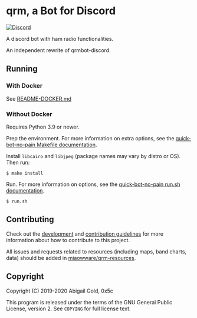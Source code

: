 # qrm, a Bot for Discord

[![Discord](https://discordapp.com/api/guilds/656888365886734340/widget.png?style=shield)](https://discord.gg/SwyjdDN)

A discord bot with ham radio functionalities.

An independent rewrite of qrmbot-discord.

## Running

### With Docker

See [README-DOCKER.md](./README-DOCKER.md)

### Without Docker

Requires Python 3.9 or newer.

Prep the environment. For more information on extra options, see the [quick-bot-no-pain Makefile documentation](https://github.com/0x5c/quick-bot-no-pain/blob/master/docs/makefile.md).

Install `libcairo` and `libjpeg` (package names may vary by distro or OS). Then run:

```
$ make install
```

Run. For more information on options, see the [quick-bot-no-pain run.sh documentation](https://github.com/0x5c/quick-bot-no-pain/blob/master/docs/run.sh.md).

```
$ run.sh
```

## Contributing

Check out the [development](/DEVELOPING.md) and [contribution guidelines](https://github.com/miaowware/.github/blob/master/CONTRIBUTING.md) for more information about how to contribute to this project.

All issues and requests related to resources (including maps, band charts, data) should be added in [miaowware/qrm-resources](https://github.com/miaowware/qrm-resources).

## Copyright

Copyright (C) 2019-2020 Abigail Gold, 0x5c

This program is released under the terms of the GNU General Public License,
version 2. See `COPYING` for full license text.
